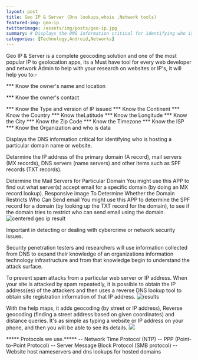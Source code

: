 ```yaml
---
layout: post
title: Geo IP & Server (Dns lookups,whois ,Network tools)
featured-img: geo-ip
twitterimage: /assets/img/posts/geo-ip.jpg
summary: # Displays the DNS information critical for identifying who is hosting a particular domain name or website .
categories: [Technology,Android,Networks]
---
```


Geo IP & Server is a complete geocoding solution and one of the most popular IP to geolocation apps, its a Must have tool for every web developer and network Admin to help with your research on websites or IP's, it will help you to:-

*** Know the owner's name and location

*** Know the owner's contact

*** Know the Type and version of IP issued
*** Know the Continent
*** Know the Country
*** Know theLatitude
*** Know the Longitude
*** Know the City
*** Know the Zip Code
*** Know the Timezone
*** Know the ISP
*** Know the Organization and who is data

Displays the DNS information critical for identifying who is hosting a particular domain name or website.

Determine the IP address of the primary domain (A record), mail servers (MX records), DNS servers (name servers) and other items such as SPF records (TXT records).

Determine the Mail Servers for Particular Domain You might use this APP to find out what server(s) accept email for a specific domain (by doing an MX record lookup).
Responsive image To Determine Whether the Domain Restricts Who Can Send email You might use this APP to determine the SPF record for a domain (by looking up the TXT record for the domain), to see if the domain tries to restrict who can send email using the domain.
![centered geo ip result](https://blog.hamsoftug.com/assets/img/posts_contents/feature.png)

Important in detecting or dealing with cybercrime or network security issues.

Security penetration testers and researchers will use information collected from DNS to expand their knowledge of an organizations information technology infrastructure and from that knowledge begin to understand the attack surface.

To prevent spam attacks from a particular web server or IP address. When your site is attacked by spam repeatedly, it is possible to obtain the IP address(es) of the attackers and then uses a reverse DNS lookup tool to obtain site registration information of that IP address.
![results](https://blog.hamsoftug.com/assets/img/posts_contents/4.png)

With the help maps, it adds geocoding (by street or IP address),
Reverse geocoding (finding a street address based on given coordinates) and distance queries.
It's as simple as typing a website or IP address on your phone, and then you will be able to see its details.
![](https://blog.hamsoftug.com/assets/img/posts_contents/2.png)

***** Protocols we use.*****
-- Network Time Protocol (NTP)
-- PPP (Point-to-Point Protocol)
-- Server Message Block Protocol (SMB protocol)
-- Website host nameservers and dns lookups for hosted domains
